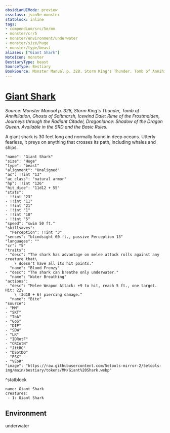 ```yaml
---
obsidianUIMode: preview
cssclass: json5e-monster
statblock: inline
tags:
- compendium/src/5e/mm
- monster/cr/5
- monster/environment/underwater
- monster/size/huge
- monster/type/beast
aliases: ["Giant Shark"]
NoteIcon: monster
BestiaryType: beast
SourceType: Bestiary
BookSource: Monster Manual p. 328, Storm King's Thunder, Tomb of Annihilation, Ghosts of Saltmarsh, Icewind Dale: Rime of the Frostmaiden, Journeys through the Radiant Citadel, Dragonlance: Shadow of the Dragon Queen. Available in the SRD and the Basic Rules.
---
```

# [Giant Shark](2-Mechanics/CLI/bestiary/beast/giant-shark.md)
*Source: Monster Manual p. 328, Storm King's Thunder, Tomb of Annihilation, Ghosts of Saltmarsh, Icewind Dale: Rime of the Frostmaiden, Journeys through the Radiant Citadel, Dragonlance: Shadow of the Dragon Queen. Available in the SRD and the Basic Rules.*  

A giant shark is 30 feet long and normally found in deep oceans. Utterly fearless, it preys on anything that crosses its path, including whales and ships.

```statblock
"name": "Giant Shark"
"size": "Huge"
"type": "beast"
"alignment": "Unaligned"
"ac": !!int "13"
"ac_class": "natural armor"
"hp": !!int "126"
"hit_dice": "11d12 + 55"
"stats":
- !!int "23"
- !!int "11"
- !!int "21"
- !!int "1"
- !!int "10"
- !!int "5"
"speed": "swim 50 ft."
"skillsaves":
  "Perception": !!int "3"
"senses": "blindsight 60 ft., passive Perception 13"
"languages": ""
"cr": "5"
"traits":
- "desc": "The shark has advantage on melee attack rolls against any creature that\
    \ doesn't have all its hit points."
  "name": "Blood Frenzy"
- "desc": "The shark can breathe only underwater."
  "name": "Water Breathing"
"actions":
- "desc": "Melee Weapon Attack: +9 to hit, reach 5 ft., one target. Hit: 22\
    \ (3d10 + 6) piercing damage."
  "name": "Bite"
"source":
- "MM"
- "SKT"
- "ToA"
- "GoS"
- "DIP"
- "SDW"
- "LR"
- "IDRotF"
- "CRCotN"
- "JttRC"
- "DSotDQ"
- "PSX"
- "VEoR"
"image": "https://raw.githubusercontent.com/5etools-mirror-2/5etools-img/main/bestiary/tokens/MM/Giant%20Shark.webp"
```
^statblock

```encounter-table
name: Giant Shark
creatures:
 - 1: Giant Shark
```

## Environment

underwater